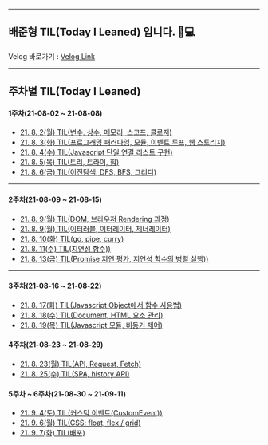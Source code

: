 <hr>

## 배준형 TIL(Today I Leaned) 입니다. 👋💻

Velog 바로가기 : [Velog Link](https://velog.io/@apparatus1)

<hr>

## 주차별 TIL(Today I Leaned)

#### 1주차(21-08-02 ~ 21-08-08)

- [21. 8. 2(월) TIL(변수, 상수, 메모리, 스코프, 클로저)](https://velog.io/@apparatus1/21.-8.-2%EC%9B%94-TIL%EC%9E%90%EB%B0%94%EC%8A%A4%ED%81%AC%EB%A6%BD%ED%8A%B8-%EC%A3%BC%EC%9A%94-%EB%AC%B8%EB%B2%95)
- [21. 8. 3(화) TIL(프로그래밍 패러다임, 모듈, 이벤트 루프, 웹 스토리지)](https://velog.io/@apparatus1/21.-8.-3%ED%99%94-TIL)
- [21. 8. 4(수) TIL(Javascript 단일 연결 리스트 구현)](https://velog.io/@apparatus1/21.-8.-4%EC%88%98-TILJavascript-%EB%8B%A8%EC%9D%BC-%EC%97%B0%EA%B2%B0-%EB%A6%AC%EC%8A%A4%ED%8A%B8-%EA%B5%AC%ED%98%84)
 - [21. 8. 5(목) TIL(트리, 트라이, 힙)](https://velog.io/@apparatus1/21.-8.-5%EB%AA%A9-TIL%ED%8A%B8%EB%A6%AC-%ED%8A%B8%EB%9D%BC%EC%9D%B4-%ED%9E%99)
 - [21. 8. 6(금) TIL(이진탐색, DFS, BFS, 그리디)](https://velog.io/@apparatus1/21.-8.-6%EA%B8%88-TIL%EC%9D%B4%EC%A7%84%ED%83%90%EC%83%89-DFS-BFS-%EA%B7%B8%EB%A6%AC%EB%94%94)

<hr>

#### 2주차(21-08-09 ~ 21-08-15)


- [21. 8. 9(월) TIL(DOM, 브라우저 Rendering 과정)](https://velog.io/@apparatus1/21.-8.-9%EC%9B%94-TILDOM)
- [21. 8. 9(월) TIL(이터러블, 이터레이터, 제너레이터)](https://velog.io/@apparatus1/21.-8.-9%EC%9B%94-TIL%EC%9D%B4%ED%84%B0%EB%9F%AC%EB%B8%94-%EC%9D%B4%ED%84%B0%EB%A0%88%EC%9D%B4%ED%84%B0-%EC%A0%9C%EB%84%88%EB%A0%88%EC%9D%B4%ED%84%B0)
- [21. 8. 10(화) TIL(go, pipe, curry)](https://velog.io/@apparatus1/21.-8.-10%ED%99%94-TILgo-pipe-curry)
- [21. 8. 11(수) TIL(지연성 함수))](https://velog.io/@apparatus1/21.-8.-11%EC%88%98-TIL%EC%A7%80%EC%97%B0%EC%84%B1-%ED%95%A8%EC%88%98)
- [21. 8. 13(금) TIL(Promise 지연 평가, 지연성 함수의 병렬 실행))](https://velog.io/@apparatus1/21.-8.-13%EA%B8%88-TILPromise-%EC%A7%80%EC%97%B0-%ED%8F%89%EA%B0%80-%EC%A7%80%EC%97%B0%EC%84%B1-%ED%95%A8%EC%88%98%EC%9D%98-%EB%B3%91%EB%A0%AC-%EC%8B%A4%ED%96%89)

<hr>

#### 3주차(21-08-16 ~ 21-08-22)

- [21. 8. 17(화) TIL(Javascript Object에서 함수 사용법)](https://velog.io/@apparatus1/21.-8.-17%ED%99%94-TILJavascript-Object%EC%97%90%EC%84%9C-%ED%95%A8%EC%88%98-%EC%82%AC%EC%9A%A9%EB%B2%95)
- [21. 8. 18(수) TIL(Document, HTML 요소 관리)](https://velog.io/@apparatus1/21.-8.-18%EC%88%98-TILDocument-HTML-%EC%9A%94%EC%86%8C-%EA%B4%80%EB%A6%AC)
- [21. 8. 19(목) TIL(Javascript 모듈, 비동기 제어)](https://velog.io/@apparatus1/21.-8.-19%EB%AA%A9-TILJavascript-%EB%AA%A8%EB%93%88-%EB%B9%84%EB%8F%99%EA%B8%B0-%EC%A0%9C%EC%96%B4)

#### 4주차(21-08-23 ~ 21-08-29)

- [21. 8. 23(월) TIL(API, Request, Fetch)](https://velog.io/@apparatus1/21.-8.-23%EC%9B%94-TILAPI-Request-Fetch)
- [21. 8. 25(수) TIL(SPA, history API)](https://velog.io/@apparatus1/21.-8.-25%EC%88%98-TILSPA-history-API)

#### 5주차 ~ 6주차(21-08-30 ~ 21-09-11)

- [21. 9. 4(토) TIL(커스텀 이벤트(CustomEvent))](https://velog.io/@apparatus1/21.-9.-4%ED%86%A0-TIL%EC%BB%A4%EC%8A%A4%ED%85%80-%EC%9D%B4%EB%B2%A4%ED%8A%B8CustomEvent)
- [21. 9. 6(월) TIL(CSS: float, flex / grid)](https://velog.io/@apparatus1/21.-9.-6%EC%9B%94-TILCSS-float-grid)
- [21. 9. 7(화) TIL(배포)](https://velog.io/@apparatus1/21.-9.-7%ED%99%94-TIL%EB%B0%B0%ED%8F%AC-8ddoq65c)